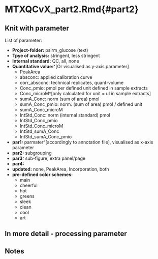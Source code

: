 # MTXQCvX_part2.Rmd{#part2}

## Knit with parameter

List of parameter:

  * **Project-folder:** psirm_glucose (text)
  * **Tpye of analysis:** stringent, less stringent
  * **Internal standard:** QC, all, none
  * **Quantitative value:**^[Or visualised as y-axis parameter] 
    - PeakArea
    - absconc: applied calibration curve
    - corr_absconc: technical replicates, quant-volume
    - Conc_pmio: pmol per defined unit defined in sample extracts
    - Conc_microM^[only calculated for unit = ul in sample extracts]
    - sumA_Conc: norm (sum of area) pmol
    - sumA_Conc_pmio: norm. (sum of area) pmol / defined unit
    - sumA_Conc_microM
    - IntStd_Conc: norm (internal standard) pmol
    - IntStd_Conc_pmio
    - IntStd_Conc_microM
    - IntStd_sumA_Conc
    - IntStd_sumA_Conc_pmio
  * **par1:** parmater^[accordingly to annotation file], visualised as x-axis parameter
  * **par2:** subgrouping
  * **par3:** sub-figure, extra panel/page
  * **par4:** 
  * **updated:** none, PeakArea, Incorporation, both
  * **pre-defined color schemes:**
      - main
      - cheerful
      - hot
      - greens
      - sleek
      - clean
      - cool
      - art

## In more detail - processing parameter
 

## Notes
